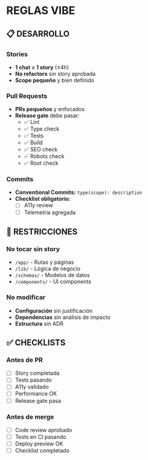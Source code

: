 # REGLAS VIBE

## 📋 DESARROLLO

### Stories
- **1 chat = 1 story** (≤4h)
- **No refactors** sin story aprobada
- **Scope pequeño** y bien definido

### Pull Requests
- **PRs pequeños** y enfocados
- **Release gate** debe pasar:
  - ✅ Lint
  - ✅ Type check
  - ✅ Tests
  - ✅ Build
  - ✅ SEO check
  - ✅ Robots check
  - ✅ Root check

### Commits
- **Conventional Commits:** `type(scope): description`
- **Checklist obligatorio:**
  - [ ] A11y review
  - [ ] Telemetría agregada

## 🚫 RESTRICCIONES

### No tocar sin story
- `/app/` - Rutas y páginas
- `/lib/` - Lógica de negocio
- `/schemas/` - Modelos de datos
- `/components/` - UI components

### No modificar
- **Configuración** sin justificación
- **Dependencias** sin análisis de impacto
- **Estructura** sin ADR

## ✅ CHECKLISTS

### Antes de PR
- [ ] Story completada
- [ ] Tests pasando
- [ ] A11y validado
- [ ] Performance OK
- [ ] Release gate pasa

### Antes de merge
- [ ] Code review aprobado
- [ ] Tests en CI pasando
- [ ] Deploy preview OK
- [ ] Checklist completado
